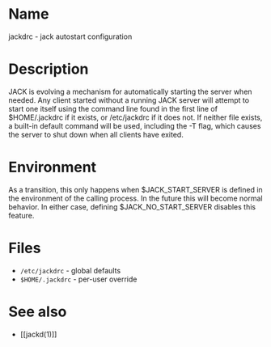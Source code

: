 # Name

jackdrc - jack autostart configuration

# Description

JACK is evolving a mechanism for automatically starting the server when needed. Any client started without a running JACK server will attempt to start one itself using the command line found in the first line of $HOME/.jackdrc if it exists, or /etc/jackdrc if it does not. If neither file exists, a built-in default command will be used, including the -T flag, which causes the server to shut down when all clients have exited.

# Environment

As a transition, this only happens when $JACK_START_SERVER is defined in the environment of the calling process. In the future this will become normal behavior. In either case, defining $JACK_NO_START_SERVER disables this feature. 

# Files

* `/etc/jackdrc` - global defaults
* `$HOME/.jackdrc` - per-user override

# See also

* [[jackd(1)]]


